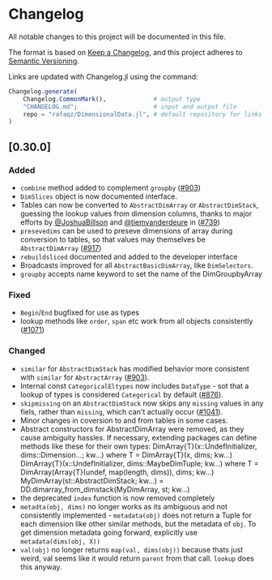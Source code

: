 # Changelog

All notable changes to this project will be documented in this file.

The format is based on [Keep a Changelog](https://keepachangelog.com/en/1.1.0/),
and this project adheres to [Semantic Versioning](https://semver.org/spec/v2.0.0.html).

Links are updated with Changelog.jl using the command:

```julia
Changelog.generate(
    Changelog.CommonMark(),             # output type
    "CHANGELOG.md";                     # input and output file
    repo = "rafaqz/DimensionalData.jl", # default repository for links
)
```

## [0.30.0]

### Added

- `combine` method added to complement `groupby` ([#903])
- `DimSlices` object is now documented interface.
- Tables can now be converted to `AbstractDimArray` or `AbstractDimStack`,
  guessing the lookup values from dimension columns, thanks to major efforts by [@JoshuaBillson] and [@tiemvanderdeure] in ([#739])
- `presevedims` can be used to preseve dimensions of array during conversion to
  tables, so that values may themselves be `AbstractDimArray` ([#917])
- `rebuildsliced` documented and added to the developer interface 
- Broadcasts improved for all `AbstractBasicDimArray`, like `DimSelectors`.
- `groupby` accepts name keyword to set the name of the DimGroupbyArray


### Fixed

- `Begin`/`End` bugfixed for use as types
- lookup methods like `order`, `span` etc work from all objects consistently
  ([#1071])

### Changed

- `similar` for `AbstractDimStack` has modified behavior more consistent with
  `similar` for `AbstractArray` ([#903]).
- Internal const `CategoricalEltypes` now includes `DataType` - sot that a
  lookup of types is considered `Categorical` by default ([#876]).
- `skipmissing` on an `AbstractDimStack` now skips any `missing` values in any fiels, rather than `missing`, which can't
  actually occur ([#1041]).
- Minor changes in coversion to and from tables in some cases.
- Abstract constructors for AbstractDimArray were removed, as they cause ambiguity hassles. 
  If necessary, extending packages can define methods like these for their own types:
    DimArray{T}(x::UndefInitializer, dims::Dimension...; kw...) where T = DimArray{T}(x, dims; kw...)
    DimArray{T}(x::UndefInitializer, dims::MaybeDimTuple; kw...) where T = DimArray(Array{T}(undef, map(length, dims)), dims; kw...)
    MyDimArray(st::AbstractDimStack; kw...) = DD.dimarray_from_dimstack(MyDimArray, st; kw...) 
- the deprecated `index` function is now removed completely
- `metadta(obj, dims)` no longer works as its ambiguous and not consistently
  implemented - `metadata(obj)` does not return a Tuple for each dimension 
  like other similar methods, but the metadata of `obj`. To get dimension 
  metadata going forward, explicitly use `metadata(dims(obj, X))`
- `val(obj)` no longer returns `map(val, dims(obj))` because thats just weird,
  val seems like it would return `parent` from that call. `lookup` does this anyway.


<!-- Links generated by Changelog.jl -->

[#739]: https://github.com/rafaqz/DimensionalData.jl/issues/739
[#876]: https://github.com/rafaqz/DimensionalData.jl/issues/876
[#903]: https://github.com/rafaqz/DimensionalData.jl/issues/903
[#917]: https://github.com/rafaqz/DimensionalData.jl/issues/917
[#1041]: https://github.com/rafaqz/DimensionalData.jl/issues/1041
[#1071]: https://github.com/rafaqz/DimensionalData.jl/issues/1071
[@JoshuaBillson]: https://github.com/JoshuaBillson
[@tiemvanderdeure]: https://github.com/tiemvanderdeure
